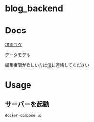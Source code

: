 # blog_backend

# Docs
[技術ログ](https://glowing-larch-a1d.notion.site/WINC-87c0c2e590d14445baf108d92d24206a)

[データモデル](https://glowing-larch-a1d.notion.site/866cf38b44824bd0949449c7f68cd834)

編集権限が欲しい方は[僕](https://twitter.com/add_bakkers)に連絡してください

# Usage

## サーバーを起動
```
docker-compose up
```
